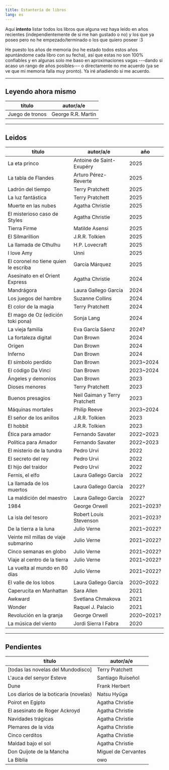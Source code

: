 ```yaml
---
title: Estantería de libros
lang: es
---
```

Aquí **intento** listar todos los libros que alguna vez haya leído en años recientes (independientemente de si me han gustado o no) y los que ya poseo pero no he empezado/terminado o los que quiero poseer :3

He puesto los años de memoria (no he estado todos estos años apuntándome cada libro con su fecha), así que estas no son 100% confiables y en algunas solo me baso en aproximaciones vagas ---dando si acaso un rango de años posibles--- o directamente no me acuerdo (ya se ve que mi memoria falla muy pronto). Ya iré añadiendo si me acuerdo.

---

## Leyendo ahora mismo

| título          | autor/a/e          |
| --------------- | ------------------ |
| Juego de tronos | George R.R. Martin |

---

## Leidos

| título                               | autor/a/e                     | año        |
| ------------------------------------ | ----------------------------- | ---------- |
| La eta princo                        | Antoine de Saint-Exupéry      | 2025       |
| La tabla de Flandes                  | Arturo Pérez-Reverte          | 2025       |
| Ladrón del tiempo                    | Terry Pratchett               | 2025       |
| La luz fantástica                    | Terry Pratchett               | 2025       |
| Muerte en las nubes                  | Agatha Christie               | 2025       |
| El misterioso caso de Styles         | Agatha Christie               | 2025       |
| Tierra Firme                         | Matilde Asensi                | 2025       |
| El Silmarillion                      | J.R.R. Tolkien                | 2025       |
| La llamada de Cthulhu                | H.P. Lovecraft                | 2025       |
| I love Amy                           | Unni                          | 2025       |
| El coronel no tiene quien le escriba | García Márquez                | 2025       |
| Asesinato en el Orient Express       | Agatha Christie               | 2024       |
| Mandrágora                           | Laura Gallego García          | 2024       |
| Los juegos del hambre                | Suzanne Collins               | 2024       |
| El color de la magia                 | Terry Pratchett               | 2024       |
| El mago de Oz (edición toki pona)    | Sonja Lang                    | 2024       |
| La vieja familia                     | Eva García Sáenz              | 2024?      |
| La fortaleza digital                 | Dan Brown                     | 2024       |
| Origen                               | Dan Brown                     | 2024       |
| Inferno                              | Dan Brown                     | 2024       |
| El símbolo perdido                   | Dan Brown                     | 2023~2024  |
| El código Da Vinci                   | Dan Brown                     | 2023~2024  |
| Ángeles y demonios                   | Dan Brown                     | 2023       |
| Dioses menores                       | Terry Pratchett               | 2023       |
| Buenos presagios                     | Neil Gaiman y Terry Pratchett | 2023       |
| Máquinas mortales                    | Philip Reeve                  | 2023~2024  |
| El señor de los anillos              | J.R.R. Tolkien                | 2023       |
| El hobbit                            | J.R.R. Tolkien                | 2023       |
| Ética para amador                    | Fernando Savater              | 2022~2023  |
| Política para Amador                 | Fernando Savater              | 2022~2023  |
| El misterio de la tundra             | Pedro Urvi                    | 2022       |
| El secreto del rey                   | Pedro Urvi                    | 2022       |
| El hijo del traidor                  | Pedro Urvi                    | 2022       |
| Fernis, el elfo                      | Laura Gallego García          | 2022       |
| La llamada de los muertos            | Laura Gallego García          | 2022?      |
| La maldición del maestro             | Laura Gallego García          | 2022?      |
| 1984                                 | George Orwell                 | 2021~2023? |
| La isla del tesoro                   | Robert Louis Stevenson        | 2021~2023? |
| De la tierra a la luna               | Julio Verne                   | 2021~2022? |
| Veinte mil millas de viaje submarino | Julio Verne                   | 2021~2022? |
| Cinco semanas en globo               | Julio Verne                   | 2021~2022? |
| Viaje al centro de la tierra         | Julio Verne                   | 2021~2022? |
| La vuelta al mundo en 80 días        | Julio Verne                   | 2021~2022? |
| El valle de los lobos                | Laura Gallego García          | 2020~2022  |
| Caperucita en Manhattan              | Sara Allen                    | 2021       |
| Awkward                              | Svetlana Chmakova             | 2021       |
| Wonder                               | Raquel J. Palacio             | 2021       |
| Revolución en la granja              | George Orwell                 | 2020~2021? |
| La música del viento                 | Jordi Sierra I Fabra          | 2020       |

---

## Pendientes

| título                                | autor/a/e           |
| ------------------------------------- | ------------------- |
| [todas las novelas del Mundodisco]    | Terry Pratchett     |
| L'auca del senyor Esteve              | Santiago Ruiseñol   |
| Dune                                  | Frank Herbert       |
| Los diarios de la boticaria (novelas) | Natsu Hyūga         |
| Poirot en Egipto                      | Agatha Christie     |
| El asesinato de Roger Ackroyd         | Agatha Christie     |
| Navidades trágicas                    | Agatha Christie     |
| Plemares de la vida                   | Agatha Christie     |
| Cinco cerditos                        | Agatha Christie     |
| Maldad bajo el sol                    | Agatha Christie     |
| Don Quijote de la Mancha              | Miguel de Cervantes |
| La Biblia                             | owo                 |
